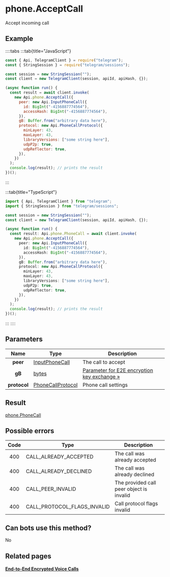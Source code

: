 # phone.AcceptCall

Accept incoming call

## Example

::::tabs
:::tab{title="JavaScript"}

```js
const { Api, TelegramClient } = require("telegram");
const { StringSession } = require("telegram/sessions");

const session = new StringSession("");
const client = new TelegramClient(session, apiId, apiHash, {});

(async function run() {
  const result = await client.invoke(
    new Api.phone.AcceptCall({
      peer: new Api.InputPhoneCall({
        id: BigInt("-4156887774564"),
        accessHash: BigInt("-4156887774564"),
      }),
      gB: Buffer.from("arbitrary data here"),
      protocol: new Api.PhoneCallProtocol({
        minLayer: 43,
        maxLayer: 43,
        libraryVersions: ["some string here"],
        udpP2p: true,
        udpReflector: true,
      }),
    })
  );
  console.log(result); // prints the result
})();
```

:::

:::tab{title="TypeScript"}

```ts
import { Api, TelegramClient } from "telegram";
import { StringSession } from "telegram/sessions";

const session = new StringSession("");
const client = new TelegramClient(session, apiId, apiHash, {});

(async function run() {
  const result: Api.phone.PhoneCall = await client.invoke(
    new Api.phone.AcceptCall({
      peer: new Api.InputPhoneCall({
        id: BigInt("-4156887774564"),
        accessHash: BigInt("-4156887774564"),
      }),
      gB: Buffer.from("arbitrary data here"),
      protocol: new Api.PhoneCallProtocol({
        minLayer: 43,
        maxLayer: 43,
        libraryVersions: ["some string here"],
        udpP2p: true,
        udpReflector: true,
      }),
    })
  );
  console.log(result); // prints the result
})();
```

:::
::::

## Parameters

|     Name     | Type                                                                  | Description                                                                                         |
| :----------: | --------------------------------------------------------------------- | --------------------------------------------------------------------------------------------------- |
|   **peer**   | [InputPhoneCall](https://core.telegram.org/type/InputPhoneCall)       | The call to accept                                                                                  |
|    **gB**    | [bytes](https://core.telegram.org/type/bytes)                         | [Parameter for E2E encryption key exchange »](https://core.telegram.org/api/end-to-end/voice-calls) |
| **protocol** | [PhoneCallProtocol](https://core.telegram.org/type/PhoneCallProtocol) | Phone call settings                                                                                 |

## Result

[phone.PhoneCall](https://core.telegram.org/type/phone.PhoneCall)

## Possible errors

| Code | Type                        | Description                              |
| :--: | --------------------------- | ---------------------------------------- |
| 400  | CALL_ALREADY_ACCEPTED       | The call was already accepted            |
| 400  | CALL_ALREADY_DECLINED       | The call was already declined            |
| 400  | CALL_PEER_INVALID           | The provided call peer object is invalid |
| 400  | CALL_PROTOCOL_FLAGS_INVALID | Call protocol flags invalid              |

## Can bots use this method?

No

## Related pages

#### [End-to-End Encrypted Voice Calls](https://core.telegram.org/api/end-to-end/voice-calls)
